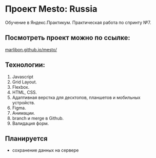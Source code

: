 # Проект Mesto: Russia
Обучение в Яндекс.Практикум. Практическая работа по спринту №7.

## Посмотреть проект можно по ссылке:
[marlibon.github.io/mesto/](https://marlibon.github.io/mesto/)

## Технологии:
1. Javascript
2. Grid Layout.
3. Flexbox.
4. HTML, CSS.
5. Адаптивная верстка для десктопов, планшетов и мобильных устройств.
6. Figma.
7. Анимации.
8. branch и merge в Github.
9. Валидация форм.

## Планируется
* сохранение данных на сервере
